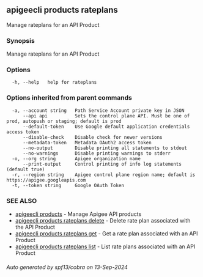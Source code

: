 ## apigeecli products rateplans

Manage rateplans for an API Product

### Synopsis

Manage rateplans for an API Product

### Options

```
  -h, --help   help for rateplans
```

### Options inherited from parent commands

```
  -a, --account string   Path Service Account private key in JSON
      --api api          Sets the control plane API. Must be one of prod, autopush or staging; default is prod
      --default-token    Use Google default application credentials access token
      --disable-check    Disable check for newer versions
      --metadata-token   Metadata OAuth2 access token
      --no-output        Disable printing all statements to stdout
      --no-warnings      Disable printing warnings to stderr
  -o, --org string       Apigee organization name
      --print-output     Control printing of info log statements (default true)
  -r, --region string    Apigee control plane region name; default is https://apigee.googleapis.com
  -t, --token string     Google OAuth Token
```

### SEE ALSO

* [apigeecli products](apigeecli_products.md)	 - Manage Apigee API products
* [apigeecli products rateplans delete](apigeecli_products_rateplans_delete.md)	 - Delete rate plan associated with the API Product
* [apigeecli products rateplans get](apigeecli_products_rateplans_get.md)	 - Get a rate plan associated with an API Product
* [apigeecli products rateplans list](apigeecli_products_rateplans_list.md)	 - List rate plans associated with an API Product

###### Auto generated by spf13/cobra on 13-Sep-2024

